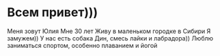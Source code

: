 # Всем привет)))

Меня зовут Юлия
Мне 30 лет
Живу в маленьком городке в Сибири
Я замужем))
У нас есть собака Дин, смесь лайки и лабрадора))
Люблю заниматься спортом, особенно плаванием и йогой
